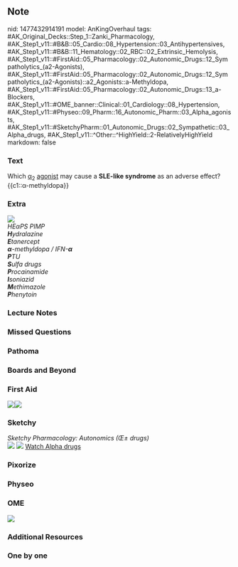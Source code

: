 ## Note
nid: 1477432914191
model: AnKingOverhaul
tags: #AK_Original_Decks::Step_1::Zanki_Pharmacology, #AK_Step1_v11::#B&B::05_Cardio::08_Hypertension::03_Antihypertensives, #AK_Step1_v11::#B&B::11_Hematology::02_RBC::02_Extrinsic_Hemolysis, #AK_Step1_v11::#FirstAid::05_Pharmacology::02_Autonomic_Drugs::12_Sympatholytics_(a2-Agonists), #AK_Step1_v11::#FirstAid::05_Pharmacology::02_Autonomic_Drugs::12_Sympatholytics_(a2-Agonists)::a2_Agonists::a-Methyldopa, #AK_Step1_v11::#FirstAid::05_Pharmacology::02_Autonomic_Drugs::13_a-Blockers, #AK_Step1_v11::#OME_banner::Clinical::01_Cardiology::08_Hypertension, #AK_Step1_v11::#Physeo::09_Pharm::16_Autonomic_Pharm::03_Alpha_agonists, #AK_Step1_v11::#SketchyPharm::01_Autonomic_Drugs::02_Sympathetic::03_Alpha_drugs, #AK_Step1_v11::^Other::^HighYield::2-RelativelyHighYield
markdown: false

### Text
<div>
  Which <u>α</u><sub>2</sub> <u>agonist</u> may cause a <b>SLE-like
  syndrome</b> as an adverse effect?
</div>
<div>
  {{c1::α-methyldopa}}
</div>

### Extra
<img src="paste-15032385536489.jpg">
<div>
  <i>HE</i><i>α</i><i>PS PIMP</i>
</div>
<div>
  <i><b>H</b>ydralazine</i>
</div>
<div>
  <i><b>E</b>tanercept</i>
  <div>
    <i><b>α</b>-methyldopa / IFN-</i><i><b>α</b></i>
  </div>
  <div>
    <i><b>P</b>TU</i>
  </div>
  <div>
    <i><b>S</b>ulfa drugs</i>
  </div>
  <div>
    <i><b style="font-weight: bold;">P</b>rocainamide</i>
  </div>
  <div>
    <i><b>I</b>soniazid</i>
  </div>
  <div>
    <i><b>M</b>ethimazole</i>
  </div>
  <div>
    <i><b>P</b>henytoin</i>
  </div>
</div>

### Lecture Notes


### Missed Questions


### Pathoma


### Boards and Beyond


### First Aid
<img src="paste-610731464589315.jpg"><img src=
"paste-608730009829379.jpg">

### Sketchy
<div>
  <i>Sketchy Pharmacology: Autonomics (Œ± drugs)</i>
</div><img src=
"Screen%20Shot%202019-09-05%20at%205.28.48%20PM.png"> <img src=
"Screen%20Shot%202019-09-23%20at%209.13.01%20AM.png"> <a href=
"https://dashboard.sketchy.com/study/medical/courses/medical-pharmacology/units/medical-pharmacology-autonomic-drugs/videos/medical-pharmacology-autonomic-drugs-sympathetic-alpha-drugs?utm_source=anki&utm_medium=partnership&utm_campaign=february_update&utm_content=medical">
Watch Alpha drugs</a>

### Pixorize


### Physeo


### OME
<div class="ome-widget">
  <a href=
  "https://onlinemeded.org/spa/cardiology/hypertension/acquire?ref=anki">
  <img src="_OME_AnkiFlashcards_Lesson_6.png"></a>
</div>

### Additional Resources


### One by one

